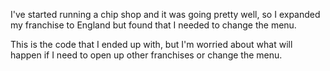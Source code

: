 I've started running a chip shop and it was going pretty well, so I expanded my franchise to England but found that I needed to change the menu.

This is the code that I ended up with, but I'm worried about what will happen if I need to open up other franchises or change the menu.
